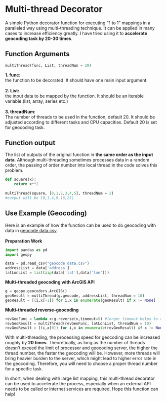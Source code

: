 # Multi-thread Decorator
A simple Python decorator function for executing "1 to 1" mappings in a paralleled way using multi-threading technique. It can be applied in many cases to increase efficiency greatly. I have tried using it to **accelerate geocoding task by 20-30 times**.

## Function Arguments
```python
multiThread(func, List, threadNum = 20)
```
**1. func:** <br>the function to be decorated. It should have one main input argument.<br><br>
**2. List:** <br>the input data to be mapped by the function. It should be an iterable variable.(list, array, series etc.) <br><br>
**3. threadNum:** <br>The number of threads to be used in the function, default 20. It should be adjusted according to different tasks and CPU capacities. Default 20 is set for geocoding task.

## Function output
The list of outputs of the original function in **the same order as the input data**. Although multi-threading sometimes processes data in a random order, the passing of order number into local thread in the code solves this problem. 
```python
def square(x):
    return x**2
    
multiThread(square, [0,1,2,3,4,5], threadNum = 2)
#output will be [0,1,4,9,16,25]
```

## Use Example (Geocoding)
Here is an example of how the function can be used to do geocoding with data in [geocode data.csv](https://github.com/hzjken/multi-thread-decorator/blob/master/geocode%20data.csv).
<br><br>**Preparation Work**
```python
import pandas as pd
import geopy

data = pd.read_csv("geocode data.csv")
addressList = data['address']
latLonList = list(zip(data['lat'],data['lon']))
```
**Multi-threaded geocoding with ArcGIS API**
```python
g = geopy.geocoders.ArcGIS()
geoResult = multiThread(g.geocode, addressList, threadNum = 10)
geoResult = [(i,x[-1]) for i,x in enumerate(geoResult) if x != None]
```
**Multi-threaded reverse-geocoding**
```python
revGeoFunc = lambda x:g.reverse(x,timeout=5) #longer timeout helps to reduce error when thread number is big
revGeoResult = multiThread(revGeoFunc, latLonList, threadNum = 10)
revGeoResult = [(i,x[0]) for i,x in enumerate(revGeoResult) if x != None]
```
With multi-threading, the processing speed for geocoding can be increased roughly by **20 times**. Theoretically, as long as the number of threads doesn't exceed the limit of processor and geocoding server, the higher the thread number, the faster the geocoding will be. However, more threads will bring heavier burden to the server, which might lead to higher error rate in the geocoding. Therefore, you will need to choose a proper thread number for a specific task.<br>

In short, when dealing with large list mapping, this multi-thread decorator can be used to accelerate the process, especially when an external API needs to be called or internet services are required. Hope this function can help!
